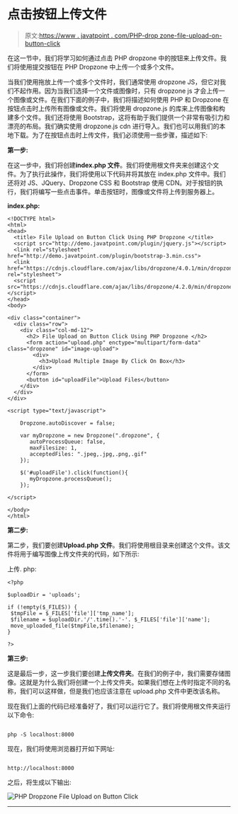 # 点击按钮上传文件

> 原文:[https://www . javatpoint . com/PHP-drop zone-file-upload-on-button-click](https://www.javatpoint.com/php-dropzone-file-upload-on-button-click)

在这一节中，我们将学习如何通过点击 PHP dropzone 中的按钮来上传文件。我们将使用提交按钮在 PHP Dropzone 中上传一个或多个文件。

当我们使用拖放上传一个或多个文件时，我们通常使用 dropzone JS，但它对我们不起作用。因为当我们选择一个文件或图像时，只有 dropzone js 才会上传一个图像或文件。在我们下面的例子中，我们将描述如何使用 PHP 和 Dropzone 在按钮点击时上传所有图像或文件。我们将使用 dropzone.js 的库来上传图像和构建多个文件。我们还将使用 Bootstrap，这将有助于我们提供一个非常有吸引力和漂亮的布局。我们确实使用 dropzone.js cdn 进行导入。我们也可以用我们的本地下载。为了在按钮点击时上传文件，我们必须使用一些步骤，描述如下:

**第一步:**

在这一步中，我们将创建**index.php 文件**。我们将使用根文件夹来创建这个文件。为了执行此操作，我们将使用以下代码并将其放在 index.php 文件中。我们还将对 JS、JQuery、Dropzone CSS 和 Bootstrap 使用 CDN。对于按钮的执行，我们将编写一些点击事件。单击按钮时，图像或文件将上传到服务器上。

**index.php:**

```
<!DOCTYPE html>
<html>
<head>
  <title> File Upload on Button Click Using PHP Dropzone </title>
  <script src="http://demo.javatpoint.com/plugin/jquery.js"></script>
  <link rel="stylesheet" href="http://demo.javatpoint.com/plugin/bootstrap-3.min.css">
  <link href="https://cdnjs.cloudflare.com/ajax/libs/dropzone/4.0.1/min/dropzone.min.css" rel="stylesheet">
  <script src="https://cdnjs.cloudflare.com/ajax/libs/dropzone/4.2.0/min/dropzone.min.js"></script>
</head>
<body>

<div class="container">
  <div class="row">
    <div class="col-md-12">
      <h2> File Upload on Button Click Using PHP Dropzone </h2>
      <form action="upload.php" enctype="multipart/form-data" class="dropzone" id="image-upload">
        <div>
          <h3>Upload Multiple Image By Click On Box</h3>
        </div>
      </form>
      <button id="uploadFile">Upload Files</button>
    </div>
  </div>
</div>

<script type="text/javascript">

    Dropzone.autoDiscover = false;

    var myDropzone = new Dropzone(".dropzone", { 
       autoProcessQueue: false,
       maxFilesize: 1,
       acceptedFiles: ".jpeg,.jpg,.png,.gif"
    });

    $('#uploadFile').click(function(){
       myDropzone.processQueue();
    });

</script>

</body>
</html>

```

**第二步:**

第二步，我们要创建**Upload.php 文件**。我们将使用根目录来创建这个文件。该文件将用于编写图像上传文件夹的代码，如下所示:

上传. php:

```
<?php

$uploadDir = 'uploads';

if (!empty($_FILES)) {
 $tmpFile = $_FILES['file']['tmp_name'];
 $filename = $uploadDir.'/'.time().'-'. $_FILES['file']['name'];
 move_uploaded_file($tmpFile,$filename);
}

?>

```

**第三步:**

这是最后一步，这一步我们要创建**上传文件夹**。在我们的例子中，我们需要存储图像。这就是为什么我们将创建一个上传文件夹。如果我们想在上传时指定不同的名称，我们可以这样做，但是我们也应该注意在 upload.php 文件中更改该名称。

现在我们上面的代码已经准备好了，我们可以运行它了。我们将使用根文件夹运行以下命令:

```

php -S localhost:8000 

```

现在，我们将使用浏览器打开如下网址:

```

http://localhost:8000

```

之后，将生成以下输出:

![PHP Dropzone File Upload on Button Click](../Images/d917907289391010a113cde362c19ad1.png)

* * *